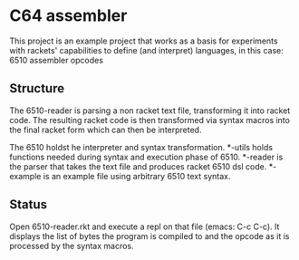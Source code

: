 # C64 assembler

This project is an example project that works as a basis for experiments with
rackets' capabilities to define (and interpret) languages, in this case: 6510 assembler opcodes

## Structure

The 6510-reader is parsing a non racket text file, transforming it into racket code. The resulting racket code is then transformed via syntax macros into the final racket form which can then be interpreted.

The 6510 holdst he interpreter and syntax transformation.
*-utils holds functions needed during syntax and execution phase of 6510.
*-reader is the parser that takes the text file and produces racket 6510 dsl code.
*-example is an example file using arbitrary 6510 text syntax.

## Status

Open 6510-reader.rkt and execute a repl on that file (emacs: C-c C-c).
It displays the list of bytes the program is compiled to and the opcode as it is processed by the syntax macros.
